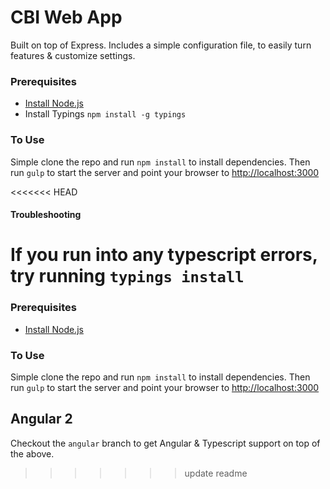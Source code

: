 # CBI Web App

Built on top of Express. Includes a simple configuration file, to easily turn features & customize settings.

### Prerequisites
- [Install Node.js](https://docs.npmjs.com/getting-started/installing-node)
- Install Typings `npm install -g typings`

### To Use
Simple clone the repo and run `npm install` to install dependencies. Then run `gulp` to start the server and point your browser to [http://localhost:3000](http://localhost:3000)

<<<<<<< HEAD
#### Troubleshooting
If you run into any typescript errors, try running `typings install`
=======
### Prerequisites
- [Install Node.js](https://docs.npmjs.com/getting-started/installing-node)

### To Use
Simple clone the repo and run `npm install` to install dependencies. Then run `gulp` to start the server and point your browser to [http://localhost:3000](http://localhost:3000)

## Angular 2
Checkout the `angular` branch to get Angular & Typescript support on top of the above.
>>>>>>> update readme
